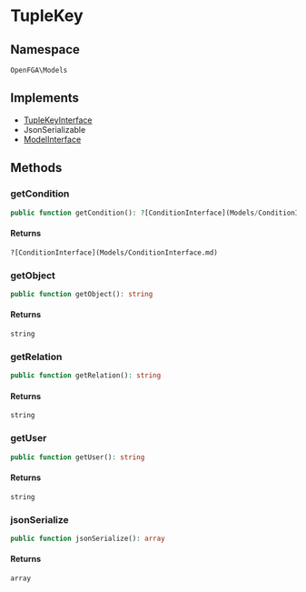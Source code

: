 # TupleKey


## Namespace
`OpenFGA\Models`

## Implements
* [TupleKeyInterface](Models/TupleKeyInterface.md)
* JsonSerializable
* [ModelInterface](Models/ModelInterface.md)

## Methods
### getCondition

```php
public function getCondition(): ?[ConditionInterface](Models/ConditionInterface.md)
```



#### Returns
`?[ConditionInterface](Models/ConditionInterface.md)` 

### getObject

```php
public function getObject(): string
```



#### Returns
`string` 

### getRelation

```php
public function getRelation(): string
```



#### Returns
`string` 

### getUser

```php
public function getUser(): string
```



#### Returns
`string` 

### jsonSerialize

```php
public function jsonSerialize(): array
```



#### Returns
`array` 

